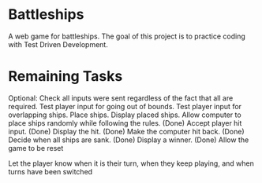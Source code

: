 # Battleships

A web game for battleships. The goal of this project is to practice coding with Test Driven Development.

# Remaining Tasks

Optional: Check all inputs were sent regardless of the fact that all are required.
Test player input for going out of bounds.
Test player input for overlapping ships.
Place ships.
Display placed ships.
Allow computer to place ships randomly while following the rules.
(Done) Accept player hit input.
(Done) Display the hit.
(Done) Make the computer hit back.
(Done) Decide when all ships are sank.
(Done) Display a winner.
(Done) Allow the game to be reset

Let the player know when it is their turn, when they keep playing, and when turns have been switched
